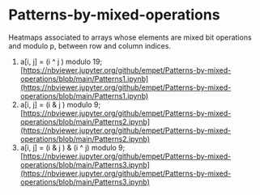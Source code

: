 # Patterns-by-mixed-operations

Heatmaps associated to arrays whose elements  are mixed bit operations and modulo p, between row and column indices.

1. a[i, j] = (i ^ j ) modulo 19;  [https://nbviewer.jupyter.org/github/empet/Patterns-by-mixed-operations/blob/main/Patterns1.ipynb](https://nbviewer.jupyter.org/github/empet/Patterns-by-mixed-operations/blob/main/Patterns1.ipynb)
2. a[i, j] = (i & j ) modulo 9;  [https://nbviewer.jupyter.org/github/empet/Patterns-by-mixed-operations/blob/main/Patterns2.ipynb](https://nbviewer.jupyter.org/github/empet/Patterns-by-mixed-operations/blob/main/Patterns2.ipynb)
3. a[i, j] = (i & j ) & (i ^ j) modulo 9; [https://nbviewer.jupyter.org/github/empet/Patterns-by-mixed-operations/blob/main/Patterns3.ipynb](https://nbviewer.jupyter.org/github/empet/Patterns-by-mixed-operations/blob/main/Patterns3.ipynb)


